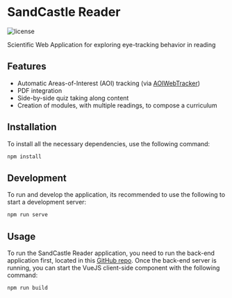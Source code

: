 # SandCastle Reader

![license](https://img.shields.io/github/license/oele-isis-vanderbilt/SandCastleReader)

Scientific Web Application for exploring eye-tracking behavior in reading

## Features

* Automatic Areas-of-Interest (AOI) tracking (via [AOIWebTracker](https://github.com/oele-isis-vanderbilt/AOIWebTracker))
* PDF integration
* Side-by-side quiz taking along content
* Creation of modules, with multiple readings, to compose a curriculum

## Installation

To install all the necessary dependencies, use the following command:

```bash
npm install
```

## Development

To run and develop the application, its recommended to use the following to start a development server:

```bash
npm run serve
```

## Usage

To run the SandCastle Reader application, you need to run the back-end application first, located in this [GitHub repo](https://github.com/oele-isis-vanderbilt/SandCastleReader-Server). Once the back-end server is running, you can start the VueJS client-side component with the following command:

```bash
npm run build
```

